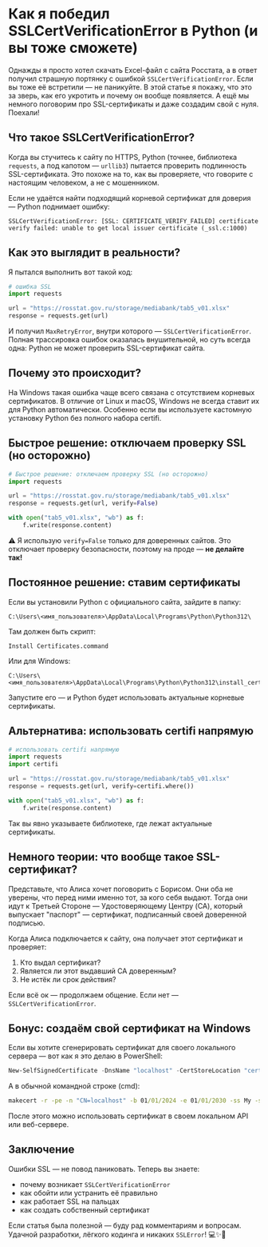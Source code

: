 # Как я победил SSLCertVerificationError в Python (и вы тоже сможете)

Однажды я просто хотел скачать Excel-файл с сайта Росстата, а в ответ получил страшную портянку с ошибкой `SSLCertVerificationError`. Если вы тоже её встретили — не паникуйте. В этой статье я покажу, что это за зверь, как его укротить и почему он вообще появляется. А ещё мы немного поговорим про SSL-сертификаты и даже создадим свой с нуля. Поехали!

## Что такое SSLCertVerificationError?

Когда вы стучитесь к сайту по HTTPS, Python (точнее, библиотека `requests`, а под капотом — `urllib3`) пытается проверить подлинность SSL-сертификата. Это похоже на то, как вы проверяете, что говорите с настоящим человеком, а не с мошенником.

Если не удаётся найти подходящий корневой сертификат для доверия — Python поднимает ошибку:

```
SSLCertVerificationError: [SSL: CERTIFICATE_VERIFY_FAILED] certificate verify failed: unable to get local issuer certificate (_ssl.c:1000)
```

## Как это выглядит в реальности?

Я пытался выполнить вот такой код:

```python
# ошибка SSL
import requests

url = "https://rosstat.gov.ru/storage/mediabank/tab5_v01.xlsx"
response = requests.get(url)
```

И получил `MaxRetryError`, внутри которого — `SSLCertVerificationError`. Полная трассировка ошибок оказалась внушительной, но суть всегда одна: Python не может проверить SSL-сертификат сайта.

## Почему это происходит?

На Windows такая ошибка чаще всего связана с отсутствием корневых сертификатов. В отличие от Linux и macOS, Windows не всегда ставит их для Python автоматически. Особенно если вы используете кастомную установку Python без полного набора certifi.

## Быстрое решение: отключаем проверку SSL (но осторожно)

```python
# Быстрое решение: отключаем проверку SSL (но осторожно)
import requests

url = "https://rosstat.gov.ru/storage/mediabank/tab5_v01.xlsx"
response = requests.get(url, verify=False)

with open("tab5_v01.xlsx", "wb") as f:
    f.write(response.content)
```

⚠️ Я использую `verify=False` только для доверенных сайтов. Это отключает проверку безопасности, поэтому на проде — **не делайте так!**

## Постоянное решение: ставим сертификаты

Если вы установили Python с официального сайта, зайдите в папку:

```
C:\Users\<имя_пользователя>\AppData\Local\Programs\Python\Python312\
```

Там должен быть скрипт:

```
Install Certificates.command
```

Или для Windows:

```
C:\Users\<имя_пользователя>\AppData\Local\Programs\Python\Python312\install_certificates.bat
```

Запустите его — и Python будет использовать актуальные корневые сертификаты.

## Альтернатива: использовать certifi напрямую

```python
# использовать certifi напрямую
import requests
import certifi

url = "https://rosstat.gov.ru/storage/mediabank/tab5_v01.xlsx"
response = requests.get(url, verify=certifi.where())

with open("tab5_v01.xlsx", "wb") as f:
    f.write(response.content)
```

Так вы явно указываете библиотеке, где лежат актуальные сертификаты.

## Немного теории: что вообще такое SSL-сертификат?

Представьте, что Алиса хочет поговорить с Борисом. Они оба не уверены, что перед ними именно тот, за кого себя выдают. Тогда они идут к Третьей Стороне — Удостоверяющему Центру (CA), который выпускает "паспорт" — сертификат, подписанный своей доверенной подписью.

Когда Алиса подключается к сайту, она получает этот сертификат и проверяет:

1. Кто выдал сертификат?
2. Является ли этот выдавший CA доверенным?
3. Не истёк ли срок действия?

Если всё ок — продолжаем общение. Если нет — `SSLCertVerificationError`.

## Бонус: создаём свой сертификат на Windows

Если вы хотите сгенерировать сертификат для своего локального сервера — вот как я это делаю в PowerShell:

```powershell
New-SelfSignedCertificate -DnsName "localhost" -CertStoreLocation "cert:\LocalMachine\My"
```

А в обычной командной строке (cmd):

```cmd
makecert -r -pe -n "CN=localhost" -b 01/01/2024 -e 01/01/2030 -ss My -sr LocalMachine
```

После этого можно использовать сертификат в своем локальном API или веб-сервере.

## Заключение

Ошибки SSL — не повод паниковать. Теперь вы знаете:

- почему возникает `SSLCertVerificationError`
- как обойти или устранить её правильно
- как работает SSL на пальцах
- как создать собственный сертификат

Если статья была полезной — буду рад комментариям и вопросам. Удачной разработки, лёгкого кодинга и никаких `SSLError`! 💻✨🐍

